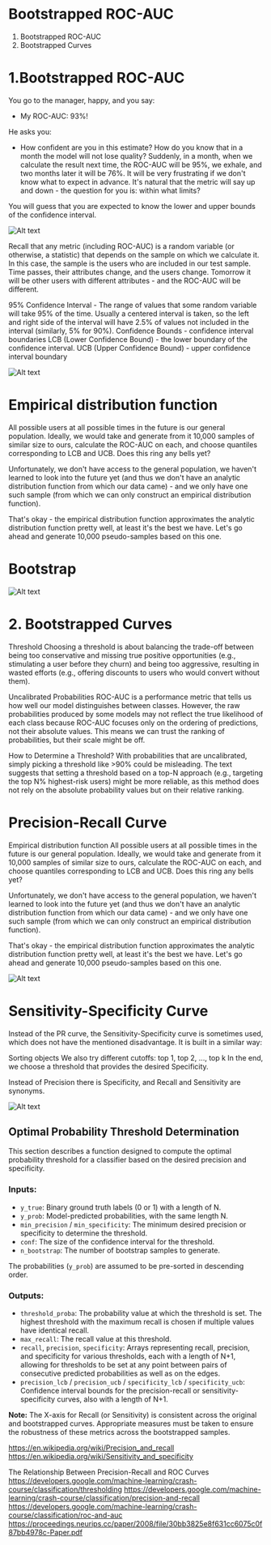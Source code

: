 # Bootstrapped ROC-AUC

1. Bootstrapped ROC-AUC
2. Bootstrapped Curves


# 1.Bootstrapped ROC-AUC

You go to the manager, happy, and you say:

- My ROC-AUC: 93%!

He asks you:

- How confident are you in this estimate? How do you know that in a month the model will not lose quality? Suddenly, in a month, when we calculate the result next time, the ROC-AUC will be 95%, we exhale, and two months later it will be 76%. It will be very frustrating if we don't know what to expect in advance. It's natural that the metric will say up and down - the question for you is: within what limits?

You will guess that you are expected to know the lower and upper bounds of the confidence interval.

![Alt text](/img/image.png)

Recall that any metric (including ROC-AUC) is a random variable (or otherwise, a statistic) that depends on the sample on which we calculate it. In this case, the sample is the users who are included in our test sample. Time passes, their attributes change, and the users change. Tomorrow it will be other users with different attributes - and the ROC-AUC will be different.

95% Confidence Interval - The range of values that some random variable will take 95% of the time. Usually a centered interval is taken, so the left and right side of the interval will have 2.5% of values not included in the interval (similarly, 5% for 90%).
Confidence Bounds - confidence interval boundaries
LCB (Lower Confidence Bound) - the lower boundary of the confidence interval.
UCB (Upper Confidence Bound) - upper confidence interval boundary

![Alt text](/img/image-1.png)

# Empirical distribution function

All possible users at all possible times in the future is our general population.  Ideally, we would take and generate from it 10,000 samples of similar size to ours, calculate the ROC-AUC on each, and choose quantiles corresponding to LCB and UCB. Does this ring any bells yet?

Unfortunately, we don't have access to the general population, we haven't learned to look into the future yet (and thus we don't have an analytic distribution function from which our data came) - and we only have one such sample (from which we can only construct an empirical distribution function).

That's okay - the empirical distribution function approximates the analytic distribution function pretty well, at least it's the best we have. Let's go ahead and generate 10,000 pseudo-samples based on this one.

# Bootstrap

![Alt text](/img/image-2.png)


# 2. Bootstrapped Curves

Threshold
Choosing a threshold is about balancing the trade-off between being too conservative and missing true positive opportunities (e.g., stimulating a user before they churn) and being too aggressive, resulting in wasted efforts (e.g., offering discounts to users who would convert without them).

Uncalibrated Probabilities
ROC-AUC is a performance metric that tells us how well our model distinguishes between classes. However, the raw probabilities produced by some models may not reflect the true likelihood of each class because ROC-AUC focuses only on the ordering of predictions, not their absolute values. This means we can trust the ranking of probabilities, but their scale might be off.

How to Determine a Threshold?
With probabilities that are uncalibrated, simply picking a threshold like >90% could be misleading. The text suggests that setting a threshold based on a top-N approach (e.g., targeting the top N% highest-risk users) might be more reliable, as this method does not rely on the absolute probability values but on their relative ranking.

# Precision-Recall Curve

Empirical distribution function
All possible users at all possible times in the future is our general population.  Ideally, we would take and generate from it 10,000 samples of similar size to ours, calculate the ROC-AUC on each, and choose quantiles corresponding to LCB and UCB. Does this ring any bells yet?

Unfortunately, we don't have access to the general population, we haven't learned to look into the future yet (and thus we don't have an analytic distribution function from which our data came) - and we only have one such sample (from which we can only construct an empirical distribution function).

That's okay - the empirical distribution function approximates the analytic distribution function pretty well, at least it's the best we have. Let's go ahead and generate 10,000 pseudo-samples based on this one.

![Alt text](/img/image-3.png)

# Sensitivity-Specificity Curve

Instead of the PR curve, the Sensitivity-Specificity curve is sometimes used, which does not have the mentioned disadvantage. It is built in a similar way:

Sorting objects
We also try different cutoffs: top 1, top 2, ..., top k
In the end, we choose a threshold that provides the desired Specificity.

Instead of Precision there is Specificity, and Recall and Sensitivity are synonyms.

![Alt text](/img/image-4.png)

## Optimal Probability Threshold Determination

This section describes a function designed to compute the optimal probability threshold for a classifier based on the desired precision and specificity.

### Inputs:

- `y_true`: Binary ground truth labels (0 or 1) with a length of N.
- `y_prob`: Model-predicted probabilities, with the same length N.
- `min_precision` / `min_specificity`: The minimum desired precision or specificity to determine the threshold.
- `conf`: The size of the confidence interval for the threshold.
- `n_bootstrap`: The number of bootstrap samples to generate.

The probabilities (`y_prob`) are assumed to be pre-sorted in descending order.

### Outputs:

- `threshold_proba`: The probability value at which the threshold is set. The highest threshold with the maximum recall is chosen if multiple values have identical recall.
- `max_recall`: The recall value at this threshold.
- `recall`, `precision`, `specificity`: Arrays representing recall, precision, and specificity for various thresholds, each with a length of N+1, allowing for thresholds to be set at any point between pairs of consecutive predicted probabilities as well as on the edges.
- `precision_lcb` / `precision_ucb` / `specificity_lcb` / `specificity_ucb`: Confidence interval bounds for the precision-recall or sensitivity-specificity curves, also with a length of N+1.

**Note:** The X-axis for Recall (or Sensitivity) is consistent across the original and bootstrapped curves. Appropriate measures must be taken to ensure the robustness of these metrics across the bootstrapped samples.

https://en.wikipedia.org/wiki/Precision_and_recall
https://en.wikipedia.org/wiki/Sensitivity_and_specificity

The Relationship Between Precision-Recall and ROC Curves
https://developers.google.com/machine-learning/crash-course/classification/thresholding
https://developers.google.com/machine-learning/crash-course/classification/precision-and-recall
https://developers.google.com/machine-learning/crash-course/classification/roc-and-auc
https://proceedings.neurips.cc/paper/2008/file/30bb3825e8f631cc6075c0f87bb4978c-Paper.pdf
